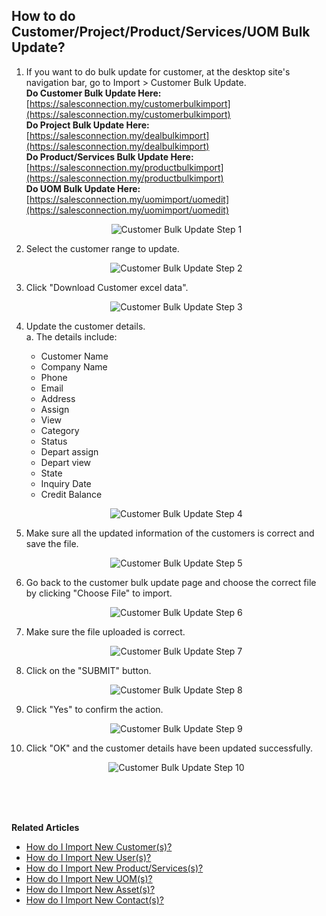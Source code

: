 ## How to do Customer/Project/Product/Services/UOM Bulk Update?
    
  1. If you want to do bulk update for customer, at the desktop site's navigation bar, go to Import > Customer Bulk Update.<br>
     **Do Customer Bulk Update Here:** [https://salesconnection.my/customerbulkimport](https://salesconnection.my/customerbulkimport)<br>
     **Do Project Bulk Update Here:** [https://salesconnection.my/dealbulkimport](https://salesconnection.my/dealbulkimport)<br>
     **Do Product/Services Bulk Update Here:** [https://salesconnection.my/productbulkimport](https://salesconnection.my/productbulkimport)<br>
     **Do UOM Bulk Update Here:** [https://salesconnection.my/uomimport/uomedit](https://salesconnection.my/uomimport/uomedit)<br>

     <p align="center">
       <img src="img/Customer_Bulk_Update_Step_1.png" alt="Customer Bulk Update Step 1">
     </p>

  2. Select the customer range to update.<br>

     <p align="center">
       <img src="img/Customer_Bulk_Update_Step_2.png" alt="Customer Bulk Update Step 2">
     </p>

  3. Click "Download Customer excel data".<br>

     <p align="center">
       <img src="img/Customer_Bulk_Update_Step_3.png" alt="Customer Bulk Update Step 3">
     </p>
  
  4. Update the customer details.<br>
     a. The details include:<br>
        - Customer Name<br>
        - Company Name<br>
        - Phone<br>
        - Email<br>
        - Address<br>
        - Assign<br>
        - View<br>
        - Category<br>
        - Status<br>
        - Depart assign<br>
        - Depart view<br>
        - State<br>
        - Inquiry Date<br>
        - Credit Balance<br>
    
     <p align="center">
       <img src="img/Customer_Bulk_Update_Step_4.png" alt="Customer Bulk Update Step 4">
     </p>
     
  5. Make sure all the updated information of the customers is correct and save the file.<br>

     <p align="center">
       <img src="img/Customer_Bulk_Update_Step_5.png" alt="Customer Bulk Update Step 5">
     </p>

  6. Go back to the customer bulk update page and choose the correct file by clicking "Choose File" to import.<br>

     <p align="center">
       <img src="img/Customer_Bulk_Update_Step_6.png" alt="Customer Bulk Update Step 6">
     </p>

  7. Make sure the file uploaded is correct.<br>

     <p align="center">
       <img src="img/Customer_Bulk_Update_Step_7.png" alt="Customer Bulk Update Step 7">
     </p>

  8. Click on the "SUBMIT" button.<br>

     <p align="center">
       <img src="img/Customer_Bulk_Update_Step_8.png" alt="Customer Bulk Update Step 8">
     </p>

  9. Click "Yes" to confirm the action.<br>

     <p align="center">
       <img src="img/Customer_Bulk_Update_Step_9.png" alt="Customer Bulk Update Step 9">
     </p>

  10. Click "OK" and the customer details have been updated successfully.<br>

      <p align="center">
       <img src="img/Customer_Bulk_Update_Step_10.png" alt="Customer Bulk Update Step 10">
      </p>
  <br><br><br>

**Related Articles**<br>
- [How do I Import New Customer(s)?](Import_Customer.md)
- [How do I Import New User(s)?](Import_User.md)
- [How do I Import New Product/Services(s)?](Import_Product_Services.md)
- [How do I Import New UOM(s)?](Import_UOM.md)
- [How do I Import New Asset(s)?](Import_Asset.md)
- [How do I Import New Contact(s)?](Import_Contact.md)
